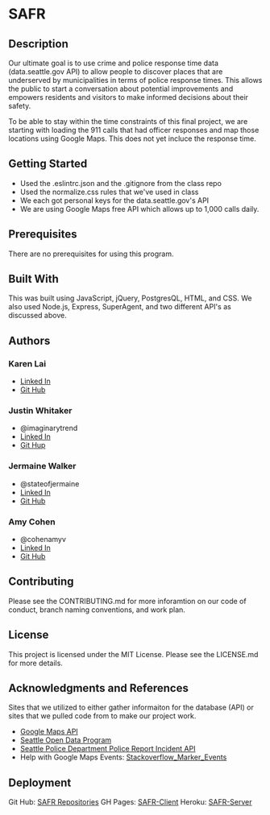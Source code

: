# SAFR

## Description
Our ultimate goal is to use crime and police response time data (data.seattle.gov API)  to allow people to discover places that are underserved by municipalities in terms of police response times. This allows the public to start a conversation about potential improvements and empowers residents and visitors to make informed decisions about their safety.

To be able to stay within the time constraints of this final project, we are starting with loading the 911 calls that had officer responses and map those locations using Google Maps. This does not yet incluce the response time.

## Getting Started
* Used the .eslintrc.json and the .gitignore from the class repo
* Used the normalize.css rules that we've used in class
* We each got personal keys for the data.seattle.gov's API
* We are using Google Maps free API which allows up to 1,000 calls daily.

## Prerequisites
There are no prerequisites for using this program.

## Built With
This was built using JavaScript, jQuery, PostgresQL, HTML, and CSS.  We also used Node.js, Express, SuperAgent, and two different API's as discussed above.

## Authors
### Karen Lai
* [Linked In]()
* [Git Hub](https://github.com/karenbtlai)

### Justin Whitaker
* @imaginarytrend
* [Linked In](https://www.linkedin.com/in/justin-whitaker/)
* [Git Hup](https://github.com/Trendswithbenefits)

### Jermaine Walker
* @stateofjermaine
* [Linked In](https://www.linkedin.com/in/jermainemwalker)
* [Git Hub](https://github.com/stateofjermaine)

### Amy Cohen
* @cohenamyv
* [Linked In](https://www.linkedin.com/in/amyvcohen/)
* [Git Hub](https://github.com/AmyCohen)

## Contributing
Please see the CONTRIBUTING.md for more inforamtion on our code of conduct, branch naming conventions, and work plan.

## License
This project is licensed under the MIT License. Please see the LICENSE.md for more details.

## Acknowledgments and References
Sites that we utilized to either gather informaiton for the database (API) or sites that we pulled code from to make our project work.
* [Google Maps API](https://developers.google.com/maps/documentation/javascript/examples/)
* [Seattle Open Data Program](https://data.seattle.gov/)
* [Seattle Police Department Police Report Incident API](https://data.seattle.gov/Public-Safety/Seattle-Police-Department-Police-Report-Incident/7ais-f98f)
* Help with Google Maps Events: [Stackoverflow_Marker_Events](https://stackoverflow.com/questions/15792655/add-marker-to-google-map-on-click)


## Deployment
Git Hub: [SAFR Repositories](https://github.com/safr-SEA)
GH Pages: [SAFR-Client](https://safr-sea.github.io/safr-client/)
Heroku: [SAFR-Server](https://safr-sea.herokuapp.com/)

